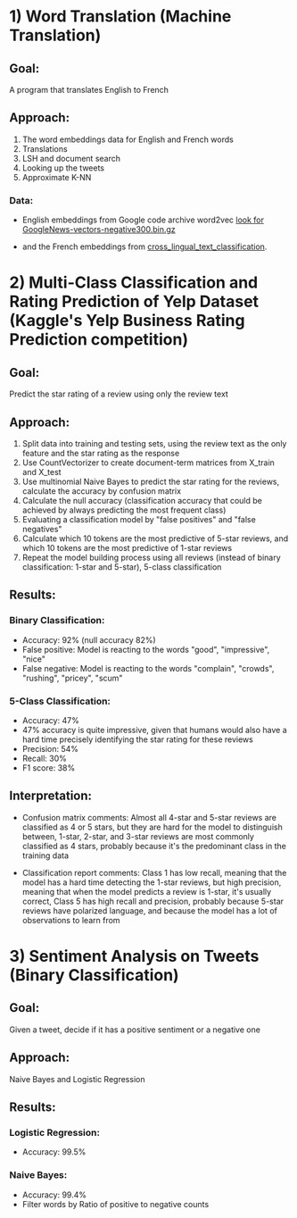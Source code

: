 # 1) Word Translation (Machine Translation)

## Goal: 

A program that translates English to French

## Approach: 

1) The word embeddings data for English and French words
2) Translations
3) LSH and document search
4) Looking up the tweets
5) Approximate K-NN


### Data: 
* English embeddings from Google code archive word2vec
[look for GoogleNews-vectors-negative300.bin.gz](https://code.google.com/archive/p/word2vec/)
    
* and the French embeddings from
[cross_lingual_text_classification](https://github.com/vjstark/crosslingual_text_classification).


# 2) Multi-Class Classification and Rating Prediction of Yelp Dataset (Kaggle's Yelp Business Rating Prediction competition)

## Goal: 

Predict the star rating of a review using only the review text

## Approach: 

1) Split data into training and testing sets, using the review text as the only feature and the star rating as the response
2) Use CountVectorizer to create document-term matrices from X_train and X_test
3) Use multinomial Naive Bayes to predict the star rating for the reviews, calculate the accuracy by confusion matrix
4) Calculate the null accuracy (classification accuracy that could be achieved by always predicting the most frequent class)
5) Evaluating a classification model by "false positives" and "false negatives"
6) Calculate which 10 tokens are the most predictive of 5-star reviews, and which 10 tokens are the most predictive of 1-star reviews
7) Repeat the model building process using all reviews (instead of binary classification: 1-star and 5-star), 5-class classification 

## Results: 

### Binary Classification: 
- Accuracy: 92% (null accuracy 82%)
- False positive: Model is reacting to the words "good", "impressive", "nice"
- False negative: Model is reacting to the words "complain", "crowds", "rushing", "pricey", "scum"

### 5-Class Classification: 
- Accuracy: 47% 
- 47% accuracy is quite impressive, given that humans would also have a hard time precisely identifying the star rating for these reviews
- Precision: 54%
- Recall: 30%
- F1 score: 38%

## Interpretation: 

- Confusion matrix comments: Almost all 4-star and 5-star reviews are classified as 4 or 5 stars, but they are hard for the model to distinguish between, 1-star, 2-star, and 3-star reviews are most commonly classified as 4 stars, probably because it's the predominant class in the training data

- Classification report comments: Class 1 has low recall, meaning that the model has a hard time detecting the 1-star reviews, but high precision, meaning that when the model predicts a review is 1-star, it's usually correct, Class 5 has high recall and precision, probably because 5-star reviews have polarized language, and because the model has a lot of observations to learn from




# 3) Sentiment Analysis on Tweets (Binary Classification)

## Goal: 

Given a tweet, decide if it has a positive sentiment or a negative one

## Approach: 

Naive Bayes and Logistic Regression

## Results: 

### Logistic Regression: 
- Accuracy: 99.5% 

### Naive Bayes: 
- Accuracy: 99.4% 
- Filter words by Ratio of positive to negative counts


